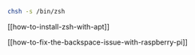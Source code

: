 ```sh
chsh -s /bin/zsh
```

[[how-to-install-zsh-with-apt]]

[[how-to-fix-the-backspace-issue-with-raspberry-pi]]
